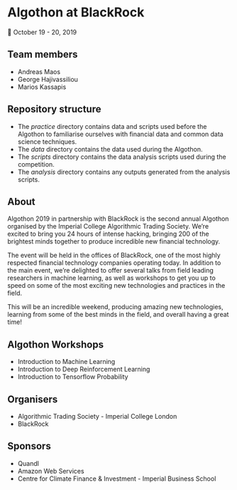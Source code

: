 # Algothon at BlackRock
:date: October 19 - 20, 2019

## Team members
* Andreas Maos
* George Hajivassiliou
* Marios Kassapis

## Repository structure
* The *practice* directory contains data and scripts used before the Algothon to familiarise ourselves with financial data and common data science techniques.
* The *data* directory contains the data used during the Algothon.
* The *scripts* directory contains the data analysis scripts used during the competition.
* The *analysis* directory contains any outputs generated from the analysis scripts.

## About
Algothon 2019 in partnership with BlackRock is the second annual Algothon organised by the Imperial College Algorithmic Trading Society. We’re excited to bring you 24 hours of intense hacking, bringing 200 of the brightest minds together to produce incredible new financial technology.

The event will be held in the offices of BlackRock, one of the most highly respected financial technology companies operating today. In addition to the main event, we’re delighted to offer several talks from field leading researchers in machine learning, as well as workshops to get you up to speed on some of the most exciting new technologies and practices in the field.

This will be an incredible weekend, producing amazing new technologies, learning from some of the best minds in the field, and overall having a great time!

## Algothon Workshops
* Introduction to Machine Learning
* Introduction to Deep Reinforcement Learning
* Introduction to Tensorflow Probability

## Organisers
* Algorithmic Trading Society - Imperial College London
* BlackRock

## Sponsors
* Quandl
* Amazon Web Services
* Centre for Climate Finance & Investment - Imperial Business School
